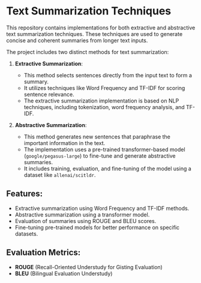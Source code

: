 # Text Summarization Techniques

This repository contains implementations for both extractive and abstractive text summarization techniques. These techniques are used to generate concise and coherent summaries from longer text inputs.

The project includes two distinct methods for text summarization:

1. **Extractive Summarization**:
   - This method selects sentences directly from the input text to form a summary.
   - It utilizes techniques like Word Frequency and TF-IDF for scoring sentence relevance.
   - The extractive summarization implementation is based on NLP techniques, including tokenization, word frequency analysis, and TF-IDF.

2. **Abstractive Summarization**:
   - This method generates new sentences that paraphrase the important information in the text.
   - The implementation uses a pre-trained transformer-based model (`google/pegasus-large`) to fine-tune and generate abstractive summaries.
   - It includes training, evaluation, and fine-tuning of the model using a dataset like `allenai/scitldr`.

## Features:
- Extractive summarization using Word Frequency and TF-IDF methods.
- Abstractive summarization using a transformer model.
- Evaluation of summaries using ROUGE and BLEU scores.
- Fine-tuning pre-trained models for better performance on specific datasets.

## Evaluation Metrics:
- **ROUGE** (Recall-Oriented Understudy for Gisting Evaluation)
- **BLEU** (Bilingual Evaluation Understudy)

